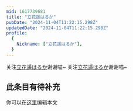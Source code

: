 ```yaml
---
mid: 1617739681
title: "立花遥はるか"
pubDate: "2024-11-04T11:22:15.298Z"
updatedDate: "2024-11-04T11:22:15.298Z"
profile:
  {
    Nickname: ["立花遥はるか"],
  }
---
```


关注[立花遥はるか](https://space.bilibili.com/1617739681)谢谢喵~ 关注[立花遥はるか](https://space.bilibili.com/1617739681)谢谢喵~

## 此条目有待补充
你可以在[这里](https://github.com/Yuhanawa/VTuber.ICU/edit/master/src/content/v/立花遥はるか/index.md)编辑本文
